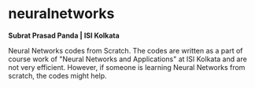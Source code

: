 # neuralnetworks
**Subrat Prasad Panda | ISI Kolkata**

Neural Networks codes from Scratch. The codes are written as a part of course work of "Neural Networks and Applications" at ISI Kolkata and are not very efficient. However, if someone is learning Neural Networks from scratch, the codes might help.
